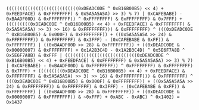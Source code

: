 ``
(((((((((((((((((((((((((((0xDEADC0DE ^ 0xB16B00B5) << 4) + 0xFEEDFACE) & 0xFFFFFFFF) & 0x5A5A5A5A) >> 3) % 7) | 0xCAFEBABE) - 0xBAADF00D) & 0xFFFFFFFF)) ^ 0xFFFFFFFF) & 0xFFFFFFFF) & 0x7FFF) + (((((((((0xDEADC0DE ^ 0xB16B00B5) << 4) + 0xFEEDFACE) & 0xFFFFFFFF) & 0x5A5A5A5A) >> 3) >> 16) & 0xFFFFFFFF))) & 0xFFFFFFFF) ^ (((0xDEADC0DE ^ 0xB16B00B5) & 0x000F) & 0xFFFFFFFF)) + ((0x5A5A5A5A >> 24) & 0xFFFFFFFF)) & 0xFFFFFFFF) & 0x3FFF) - (0xCAFEBABE & 0xFF)) & 0xFFFFFFFF) | ((0xBAADF00D >> 28) & 0xFFFFFFFF)) + ((0xDEADC0DE & 0x00000007) & 0xFFFFFFFF) + 0x1A2B3C4D - 0x1A2B3C4D) ^ 0x5E6F7A8B ^ 0x5E6F7A8B) & 0xFFF | (((((((((((((((((((((((((((0xDEADC0DE ^ 0xB16B00B5) << 4) + 0xFEEDFACE) & 0xFFFFFFFF) & 0x5A5A5A5A) >> 3) % 7) | 0xCAFEBABE) - 0xBAADF00D) & 0xFFFFFFFF)) ^ 0xFFFFFFFF) & 0xFFFFFFFF) & 0x7FFF) + (((((((((0xDEADC0DE ^ 0xB16B00B5) << 4) + 0xFEEDFACE) & 0xFFFFFFFF) & 0x5A5A5A5A) >> 3) >> 16) & 0xFFFFFFFF))) & 0xFFFFFFFF) ^ (((0xDEADC0DE ^ 0xB16B00B5) & 0x000F) & 0xFFFFFFFF)) + ((0x5A5A5A5A >> 24) & 0xFFFFFFFF)) & 0xFFFFFFFF) & 0x3FFF) - (0xCAFEBABE & 0xFF)) & 0xFFFFFFFF) | ((0xBAADF00D >> 28) & 0xFFFFFFFF)) + ((0xDEADC0DE & 0x00000007) & 0xFFFFFFFF)) & ~0xFFF) + 0xABC - 0xABC) ^ 0x1402) = 0x1437
``
